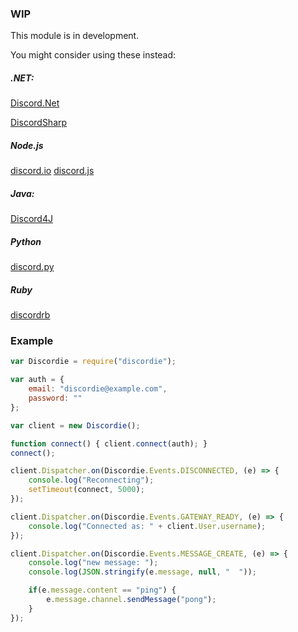 ### WIP

This module is in development.

You might consider using these instead:

##### .NET:
[Discord.Net](https://github.com/RogueException/Discord.Net)

[DiscordSharp](https://github.com/Luigifan/DiscordSharp)

##### Node.js
[discord.io](https://github.com/izy521/node-discord)
[discord.js](https://github.com/hydrabolt/discord.js)

##### Java:
[Discord4J](https://github.com/nerd/Discord4J)

##### Python
[discord.py](https://github.com/Rapptz/discord.py)

##### Ruby
[discordrb](https://github.com/meew0/discordrb)


### Example

```js
var Discordie = require("discordie");

var auth = {
	email: "discordie@example.com",
	password: ""
};

var client = new Discordie();

function connect() { client.connect(auth); }
connect();

client.Dispatcher.on(Discordie.Events.DISCONNECTED, (e) => {
	console.log("Reconnecting");
	setTimeout(connect, 5000);
});

client.Dispatcher.on(Discordie.Events.GATEWAY_READY, (e) => {
	console.log("Connected as: " + client.User.username);
});

client.Dispatcher.on(Discordie.Events.MESSAGE_CREATE, (e) => {
	console.log("new message: ");
	console.log(JSON.stringify(e.message, null, "  "));

	if(e.message.content == "ping") {
		e.message.channel.sendMessage("pong");
	}
});
```